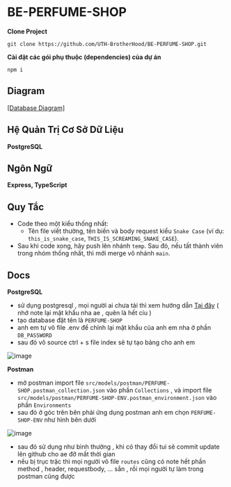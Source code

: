 # BE-PERFUME-SHOP

<b>Clone Project</b>

```shell
git clone https://github.com/UTH-BrotherHood/BE-PERFUME-SHOP.git
```

<b>Cài đặt các gói phụ thuộc (dependencies) của dự án</b>


```shell
npm i
```


## Diagram

[[Database Diagram]](https://drive.google.com/file/d/1k9zk4nAovzhe9ZmbbbHEmulDzb1u-Rmf/view)

## Hệ Quản Trị Cơ Sở Dữ Liệu

**PostgreSQL**


## Ngôn Ngữ

**Express, TypeScript**

## Quy Tắc

- Code theo một kiểu thống nhất:
  - Tên file viết thường, tên biến và body request kiểu `Snake Case` (ví dụ: `this_is_snake_case`, `THIS_IS_SCREAMING_SNAKE_CASE`).
- Sau khi code xong, hãy push lên nhánh `temp`. Sau đó, nếu tất thành viên trong nhóm thống nhất, thì mới merge vô nhánh `main`.


## Docs
**PostgreSQL**

- sử dụng postgresql , mọi người ai chưa tải thì xem hướng dẫn <a href="https://www.youtube.com/watch?v=7w06A_BImxE">Tại đây</a> ( nhớ note lại mật khẩu nha ae , quên là hết cíu )
- tạo database đặt tên là  `PERFUME-SHOP`
- anh em tự vô file .env để chỉnh lại mật khẩu của anh em nha ở phần `DB_PASSWORD`
- sau đó vô source ctrl + s file index sẽ tự tạo bảng cho anh em


![image](https://github.com/UTH-BrotherHood/BE-PERFUME-SHOP/assets/110114506/b084a2df-ee85-4fbb-adfd-ced9600378e2)


**Postman**
- mở postman import file `src/models/postman/PERFUME-SHOP.postman_collection.json` vào phần `Collections` , và import file `src/models/postman/PERFUME-SHOP-ENV.postman_environment.json` vào phần `Environments`
- sau đó ở góc trên bên phải ứng dụng postman anh em chọn `PERFUME-SHOP-ENV` như hình bên dưới

![image](https://github.com/UTH-BrotherHood/BE-PERFUME-SHOP/assets/110114506/a17733b0-482a-491b-9493-4c7a68ec9c60)

- sau đó sử dụng như bình thường , khi có thay đổi tui sẽ commit update lên github cho ae đỡ mất thời gian
- nếu bị trục trặc thì mọi người vô file `routes` cũng có note hết phần method , header, requestbody, ... sẳn , rồi mọi người tự làm trong postman cũng được


